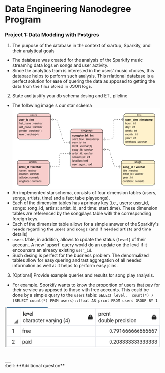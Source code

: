 <h1>Data Engineering Nanodegree Program</h1>
<h3>Project 1: Data Modeling with Postgres</h3>

1. The purpose of the database in the context of srartup, Sparkify, and their analytical goals.
* The database was created for the analysis of the Sparkify music streaming data logs on songs and user activity.
* Since the analytics team is interested in the users' music choises, this database helps to perform such analysis. This relational database is a perfect solution for ease of quering the data as apposed to getting the data from the files stored in JSON logs.

2. State and justify your db schema desing and ETL pileline
* The following image is our star schema
![Star Schema](images/star_schema.png)
* An implemented star schema, consists of four dimension tables (users, songs, artists, time) and a fact table playsongs). 
* Each of the dimension tables has a primary key (i.e., users: user_id, songs: song_id, artists: artist_id, and time: start_time). These dimension tables are referenced by the songplays table with the corresponding foreign keys. 
* Each of the dimension table allows for a simple answer of the Sparkify's needs regarding the users and songs (and if needed artists and time details).
* `users` table, in addition, allows to update the status (`level`) of their account. A new 'upsert' query would do an update on the level if it encounters an already existing `user_id`.
* Such desing is perfect for the business problem. The denormalized tables allow for easy quering and fast aggregation of all needed information as well as it helps to perform easy joins. 

3. [Optional] Provide example queries and results for song play analysis.
* For example, Sporkify wants to know the proportion of users that pay for their service as apposed to those with free accounts. This could be done by a simple query to the `users` table:
`SELECT level, 
        count(*) / (SELECT count(*) FROM users)::float AS prcnt
 FROM users
 GROUP BY 1`
 
![level percent](images/level_prcnt.png)

<br>
___
<br>
:bell: **Additional question**
